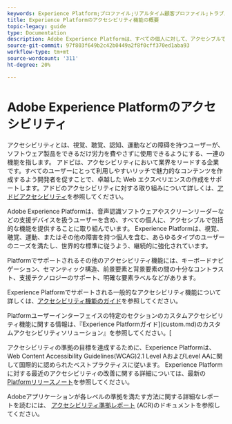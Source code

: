```yaml
---
keywords: Experience Platform;プロファイル;リアルタイム顧客プロファイル;トラブルシューティング;API;統合プロファイル;統合プロファイル;統合;プロファイル;rtcp;XDMグラフ
title: Experience Platformのアクセシビリティ機能の概要
topic-legacy: guide
type: Documentation
description: Adobe Experience Platformは、すべての個人に対して、アクセシブルで包括的な機能を提供することに取り組んでいます。
source-git-commit: 97f803f649b2c42b0449a2f8f0cff370ed1aba93
workflow-type: tm+mt
source-wordcount: '311'
ht-degree: 20%

---
```



# Adobe Experience Platformのアクセシビリティ

アクセシビリティとは、視覚、聴覚、認知、運動などの障碍を持つユーザーが、ソフトウェア製品をできるだけ労力を費やさずに使用できるようにする、一連の機能を指します。 アドビは、アクセシビリティにおいて業界をリードする企業です。すべてのユーザーにとって利用しやすいリッチで魅力的なコンテンツを作成するよう開発者を促すことで、卓越した Web エクスペリエンスの作成をサポートします。アドビのアクセシビリティに対する取り組みについて詳しくは、[アドビアクセシビリティ](https://www.adobe.com/accessibility.html)を参照してください。

Adobe Experience Platformは、音声認識ソフトウェアやスクリーンリーダーなどの支援デバイスを扱うユーザーを含め、すべての個人に、アクセシブルで包括的な機能を提供することに取り組んでいます。 Experience Platformは、視覚、聴覚、運動、またはその他の障害を持つ個人を含む、あらゆるタイプのユーザーのニーズを満たし、世界的な標準に従うよう、継続的に強化されています。

Platformでサポートされるその他のアクセシビリティ機能には、キーボードナビゲーション、セマンティック構造、前景要素と背景要素の間の十分なコントラスト、支援テクノロジーのサポート、明確な要素ラベルなどがあります。

Experience Platformでサポートされる一般的なアクセシビリティ機能について詳しくは、[アクセシビリティ機能のガイド](features.md)を参照してください。

Platformユーザーインターフェイスの特定のセクションのカスタムアクセシビリティ機能に関する情報は、『Experience Platformガイド](custom.md)のカスタムアクセシビリティソリューション』を参照してください。[

アクセシビリティの準拠の目標を達成するために、Experience Platformは、Web Content Accessibility Guidelines(WCAG)2.1 Level AおよびLevel AAに関して国際的に認められたベストプラクティスに従います。 Experience Platformに対する最近のアクセシビリティの改善に関する詳細については、最新の[Platformリリースノート](../release-notes/latest/latest.md)を参照してください。

Adobeアプリケーションが各レベルの準拠を満たす方法に関する詳細なレポートを読むには、 [アクセシビリティ準拠レポート](https://www.adobe.com/accessibility/compliance.html) (ACR)のドキュメントを参照してください。